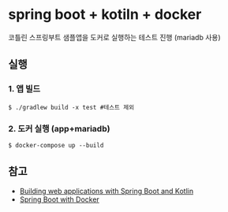 # spring boot + kotiln + docker

코틀린 스프링부트 샘플앱을 도커로 실행하는 테스트 진행
(mariadb 사용)

## 실행

### 1. 앱 빌드
`$ ./gradlew build -x test #테스트 제외`

### 2. 도커 실행 (app+mariadb)
`$ docker-compose up --build`

## 참고

- [Building web applications with Spring Boot and Kotlin](https://spring.io/guides/tutorials/spring-boot-kotlin/)
- [Spring Boot with Docker](https://spring.io/guides/gs/spring-boot-docker/)